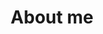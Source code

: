---
layout: post
title: About me
description: Who is this Florida Man?
image: assets/images/banner.jpg
nav-menu: true
---
